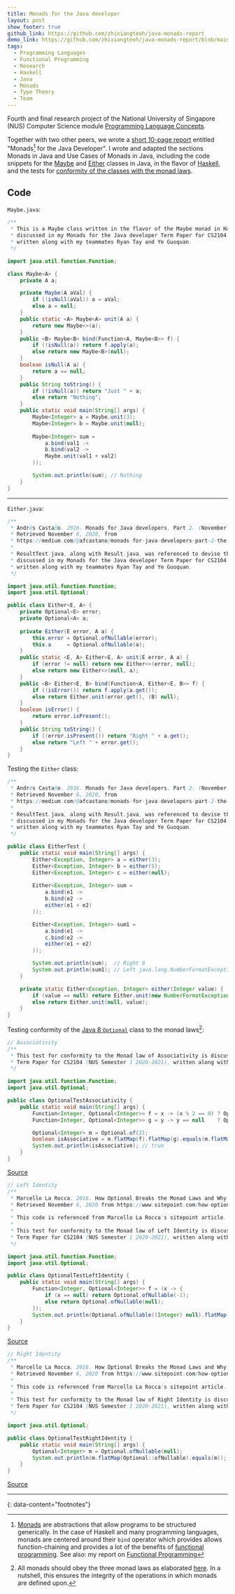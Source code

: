 ```yaml
---
title: Monads for the Java developer
layout: post
show_footer: true
github_link: https://github.com/zhixiangteoh/java-monads-report
demo_link: https://github.com/zhixiangteoh/java-monads-report/blob/main/Monads%20for%20the%20Java%20developer%20-%20Report.pdf
tags:
  - Programming Languages
  - Functional Programming
  - Research
  - Haskell
  - Java
  - Monads
  - Type Theory
  - Team
---
```


Fourth and final research project of the National University of Singapore (NUS) Computer Science module [Programming Language Concepts](https://nusmods.com/modules/CS2104/programming-language-concepts).

Together with two other peers, we wrote a [short 10-page report](https://github.com/zhixiangteoh/java-monads-report/blob/main/Monads%20for%20the%20Java%20developer%20-%20Report.pdf) entitled "Monads[^1] for the Java Developer". I wrote and adapted the sections Monads in Java and Use Cases of Monads in Java, including the code snippets for the [Maybe](https://github.com/zhixiangteoh/java-monads-report/blob/main/Maybe.java) and [Either](https://github.com/zhixiangteoh/java-monads-report/blob/main/Either.java) classes in Java, in the flavor of [Haskell](https://hackage.haskell.org/package/base-4.14.1.0/docs/Data-Maybe.html), and the tests for [conformity of the classes with the monad laws](https://github.com/zhixiangteoh/java-monads-report/blob/main/OptionalTestAssociativity.java).

## Code

`Maybe.java`:

```java
/**
 * This is a Maybe class written in the flavor of the Maybe monad in Haskell. This Maybe class is
 * discussed in my Monads for the Java developer Term Paper for CS2104 (NUS Semester 1 2020-2021), 
 * written along with my teammates Ryan Tay and Ye Guoquan.
 */

import java.util.function.Function;

class Maybe<A> {
    private A a;

    private Maybe(A aVal) {
        if (!isNull(aVal)) a = aVal;
        else a = null;
    }
    public static <A> Maybe<A> unit(A a) {
        return new Maybe<>(a);
    }
    public <B> Maybe<B> bind(Function<A, Maybe<B>> f) {
        if (!isNull(a)) return f.apply(a);
        else return new Maybe<B>(null);
    }
    boolean isNull(A a) {
        return a == null;
    }
    public String toString() {
        if (!isNull(a)) return "Just " + a;
        else return "Nothing";
    }
    public static void main(String[] args) {
        Maybe<Integer> a = Maybe.unit(3);
        Maybe<Integer> b = Maybe.unit(null);
        
        Maybe<Integer> sum = 
            a.bind(val1 -> 
            b.bind(val2 -> 
            Maybe.unit(val1 + val2)  
        ));

        System.out.println(sum); // Nothing
    }
}
```

---

`Either.java`:

```java
/**
 * Andrés Castaño. 2016. Monads for Java developers, Part 2. (November 2016). 
 * Retrieved November 6, 2020, from 
 * https://medium.com/@afcastano/monads-for-java-developers-part-2-the-result-and-log-monads-a9ecc0f231bb
 * 
 * ResultTest.java, along with Result.java, was referenced to devise the 2-parametrized Either<E, A> class,
 * discussed in my Monads for the Java developer Term Paper for CS2104 (NUS Semester 1 2020-2021), 
 * written along with my teammates Ryan Tay and Ye Guoquan.
 */

import java.util.function.Function;
import java.util.Optional;

public class Either<E, A> {
    private Optional<E> error;
    private Optional<A> a;
    
    private Either(E error, A a) {
        this.error = Optional.ofNullable(error);
        this.a     = Optional.ofNullable(a);
    }
    public static <E, A> Either<E, A> unit(E error, A a) {
        if (error != null) return new Either<>(error, null);
        else return new Either<>(null, a);
    }
    public <B> Either<E, B> bind(Function<A, Either<E, B>> f) {
        if (!isError()) return f.apply(a.get());
        else return Either.unit(error.get(), (B) null);
    }
    boolean isError() {
        return error.isPresent();
    }
    public String toString() {
        if (!error.isPresent()) return "Right " + a.get();
        else return "Left " + error.get();
    }
}
```

Testing the `Either` class:

```java
/**
 * Andrés Castaño. 2016. Monads for Java developers, Part 2. (November 2016). 
 * Retrieved November 6, 2020, from 
 * https://medium.com/@afcastano/monads-for-java-developers-part-2-the-result-and-log-monads-a9ecc0f231bb
 * 
 * ResultTest.java, along with Result.java, was referenced to devise the 2-parametrized Either<E, A> class,
 * discussed in my Monads for the Java developer Term Paper for CS2104 (NUS Semester 1 2020-2021), 
 * written along with my teammates Ryan Tay and Ye Guoquan.
 */

public class EitherTest {
    public static void main(String[] args) {
        Either<Exception, Integer> a = either(3);
        Either<Exception, Integer> b = either(5);
        Either<Exception, Integer> c = either(null);
    
        Either<Exception, Integer> sum = 
            a.bind(e1 -> 
            b.bind(e2 -> 
            either(e1 + e2)
        ));

        Either<Exception, Integer> sum1 = 
            a.bind(e1 -> 
            c.bind(e2 -> 
            either(e1 + e2)
        ));

        System.out.println(sum);  // Right 8
        System.out.println(sum1); // Left java.lang.NumberFormatException
    }

    private static Either<Exception, Integer> either(Integer value) {
        if (value == null) return Either.unit(new NumberFormatException(), null);
        else return Either.unit(null, value);
    }
}
```

Testing conformity of the [Java 8 `Optional`](https://docs.oracle.com/javase/8/docs/api/java/util/Optional.html) class to the monad laws[^2]:

```java
// Associativity
/**
 * This test for conformity to the Monad law of Associativity is discussed in my Monads for the Java developer 
 * Term Paper for CS2104 (NUS Semester 1 2020-2021), written along with my teammates Ryan Tay and Ye Guoquan.
 */

import java.util.function.Function;
import java.util.Optional;

public class OptionalTestAssociativity {
    public static void main(String[] args) {
        Function<Integer, Optional<Integer>> f = x -> (x % 2 == 0) ? Optional.ofNullable(null) : Optional.ofNullable(x);
        Function<Integer, Optional<Integer>> g = y -> y == null    ? Optional.ofNullable(null) : Optional.ofNullable(y);

        Optional<Integer> m = Optional.of(2);
        boolean isAssociative = m.flatMap(f).flatMap(g).equals(m.flatMap(y -> f.apply(y).flatMap(g)));
        System.out.println(isAssociative); // true
    }
}
```

[Source](https://github.com/zhixiangteoh/java-monads-report/blob/main/OptionalTestAssociativity.java)

```java
// Left Identity
/**
 * Marcello La Rocca. 2016. How Optional Breaks the Monad Laws and Why It Matters. (September 2016). 
 * Retrieved November 6, 2020 from https://www.sitepoint.com/how-optional-breaks-the-monad-laws-and-why-it-matters/
 * 
 * This code is referenced from Marcello La Rocca's sitepoint article.
 * 
 * This test for conformity to the Monad law of Left Identity is discussed in my Monads for the Java developer 
 * Term Paper for CS2104 (NUS Semester 1 2020-2021), written along with my teammates Ryan Tay and Ye Guoquan.
 */

import java.util.function.Function;
import java.util.Optional;

public class OptionalTestLeftIdentity {
    public static void main(String[] args) {
        Function<Integer, Optional<Integer>> f = (x -> {
            if (x == null) return Optional.ofNullable(-1);
            else return Optional.ofNullable(null);
        });
        System.out.println(Optional.ofNullable((Integer) null).flatMap(f).equals(f.apply(null))); // false
    }    
}
```

[Source](https://github.com/zhixiangteoh/java-monads-report/blob/main/OptionalTestLeftIdentity.java)

```java
// Right Identity
/**
 * Marcello La Rocca. 2016. How Optional Breaks the Monad Laws and Why It Matters. (September 2016). 
 * Retrieved November 6, 2020 from https://www.sitepoint.com/how-optional-breaks-the-monad-laws-and-why-it-matters/
 * 
 * This code is referenced from Marcello La Rocca's sitepoint article.
 * 
 * This test for conformity to the Monad law of Right Identity is discussed in my Monads for the Java developer 
 * Term Paper for CS2104 (NUS Semester 1 2020-2021), written along with my teammates Ryan Tay and Ye Guoquan.
 */

import java.util.Optional;

public class OptionalTestRightIdentity {
    public static void main(String[] args) {
        Optional<Integer> m = Optional.ofNullable(null);
        System.out.println(m.flatMap(Optional::ofNullable).equals(m)); // false
    }    
}
```

[Source](https://github.com/zhixiangteoh/java-monads-report/blob/main/OptionalTestRightIdentity.java)

---
{: data-content="footnotes"}
[^1]: [Monads](https://en.wikipedia.org/wiki/Monad_(functional_programming)) are abstractions that allow programs to be structured generically. In the case of Haskell and many programming languages, monads are centered around their `bind` operator which provides allows function-chaining and provides a lot of the benefits of [functional programming](https://en.wikipedia.org/wiki/Functional_programming). See also: my report on [Functional Programming](/functional-programming-post)
[^2]: All monads should obey the three monad laws as elaborated [here](https://wiki.haskell.org/Monad_laws). In a nutshell, this ensures the integrity of the operations in which monads are defined upon.

